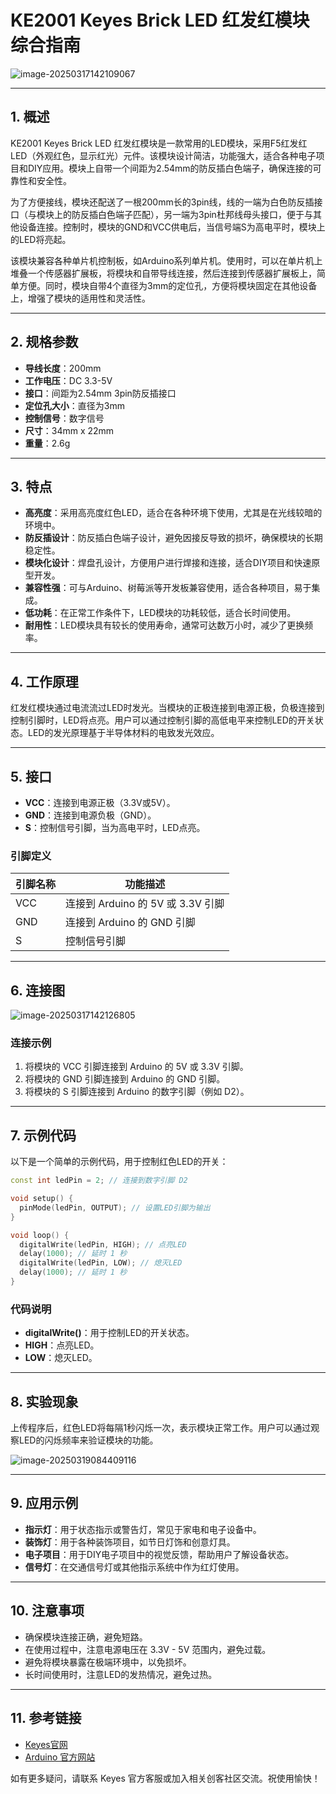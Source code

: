 # KE2001 Keyes Brick LED 红发红模块综合指南

![image-20250317142109067](media/image-20250317142109067.png)

---

## 1. 概述
KE2001 Keyes Brick LED 红发红模块是一款常用的LED模块，采用F5红发红 LED（外观红色，显示红光）元件。该模块设计简洁，功能强大，适合各种电子项目和DIY应用。模块上自带一个间距为2.54mm的防反插白色端子，确保连接的可靠性和安全性。

为了方便接线，模块还配送了一根200mm长的3pin线，线的一端为白色防反插接口（与模块上的防反插白色端子匹配），另一端为3pin杜邦线母头接口，便于与其他设备连接。控制时，模块的GND和VCC供电后，当信号端S为高电平时，模块上的LED将亮起。

该模块兼容各种单片机控制板，如Arduino系列单片机。使用时，可以在单片机上堆叠一个传感器扩展板，将模块和自带导线连接，然后连接到传感器扩展板上，简单方便。同时，模块自带4个直径为3mm的定位孔，方便将模块固定在其他设备上，增强了模块的适用性和灵活性。

---

## 2. 规格参数
- **导线长度**：200mm  
- **工作电压**：DC 3.3-5V  
- **接口**：间距为2.54mm 3pin防反插接口  
- **定位孔大小**：直径为3mm  
- **控制信号**：数字信号  
- **尺寸**：34mm x 22mm  
- **重量**：2.6g  

---

## 3. 特点
- **高亮度**：采用高亮度红色LED，适合在各种环境下使用，尤其是在光线较暗的环境中。
- **防反插设计**：防反插白色端子设计，避免因接反导致的损坏，确保模块的长期稳定性。
- **模块化设计**：焊盘孔设计，方便用户进行焊接和连接，适合DIY项目和快速原型开发。
- **兼容性强**：可与Arduino、树莓派等开发板兼容使用，适合各种项目，易于集成。
- **低功耗**：在正常工作条件下，LED模块的功耗较低，适合长时间使用。
- **耐用性**：LED模块具有较长的使用寿命，通常可达数万小时，减少了更换频率。

---

## 4. 工作原理
红发红模块通过电流流过LED时发光。当模块的正极连接到电源正极，负极连接到控制引脚时，LED将点亮。用户可以通过控制引脚的高低电平来控制LED的开关状态。LED的发光原理基于半导体材料的电致发光效应。

---

## 5. 接口
- **VCC**：连接到电源正极（3.3V或5V）。
- **GND**：连接到电源负极（GND）。
- **S**：控制信号引脚，当为高电平时，LED点亮。

### 引脚定义
| 引脚名称 | 功能描述                     |
|----------|------------------------------|
| VCC      | 连接到 Arduino 的 5V 或 3.3V 引脚   |
| GND      | 连接到 Arduino 的 GND 引脚  |
| S        | 控制信号引脚                |

---

## 6. 连接图
![image-20250317142126805](media/image-20250317142126805.png)

### 连接示例
1. 将模块的 VCC 引脚连接到 Arduino 的 5V 或 3.3V 引脚。
2. 将模块的 GND 引脚连接到 Arduino 的 GND 引脚。
3. 将模块的 S 引脚连接到 Arduino 的数字引脚（例如 D2）。

---

## 7. 示例代码

以下是一个简单的示例代码，用于控制红色LED的开关：
```cpp
const int ledPin = 2; // 连接到数字引脚 D2

void setup() {
  pinMode(ledPin, OUTPUT); // 设置LED引脚为输出
}

void loop() {
  digitalWrite(ledPin, HIGH); // 点亮LED
  delay(1000); // 延时 1 秒
  digitalWrite(ledPin, LOW); // 熄灭LED
  delay(1000); // 延时 1 秒
}
```

### 代码说明
- **digitalWrite()**：用于控制LED的开关状态。
- **HIGH**：点亮LED。
- **LOW**：熄灭LED。

---

## 8. 实验现象
上传程序后，红色LED将每隔1秒闪烁一次，表示模块正常工作。用户可以通过观察LED的闪烁频率来验证模块的功能。

![image-20250319084409116](media/image-20250319084409116.png)

---

## 9. 应用示例
- **指示灯**：用于状态指示或警告灯，常见于家电和电子设备中。
- **装饰灯**：用于各种装饰项目，如节日灯饰和创意灯具。
- **电子项目**：用于DIY电子项目中的视觉反馈，帮助用户了解设备状态。
- **信号灯**：在交通信号灯或其他指示系统中作为红灯使用。

---

## 10. 注意事项
- 确保模块连接正确，避免短路。
- 在使用过程中，注意电源电压在 3.3V - 5V 范围内，避免过载。
- 避免将模块暴露在极端环境中，以免损坏。
- 长时间使用时，注意LED的发热情况，避免过热。

---

## 11. 参考链接
- [Keyes官网](http://www.keyes-robot.com/)
- [Arduino 官方网站](https://www.arduino.cc)  

如有更多疑问，请联系 Keyes 官方客服或加入相关创客社区交流。祝使用愉快！